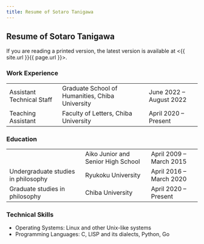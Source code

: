 ```yaml
---
title: Resume of Sotaro Tanigawa
---
```


## Resume of Sotaro Tanigawa

If you are reading a printed version, the latest version is available at \<{{ site.url }}{{ page.url }}\>.

### Work Experience

<table>
<tr><td>Assistant Technical Staff</td><td>Graduate School of Humanities, Chiba University</td><td>June 2022 &ndash; August 2022</td></tr>
<tr><td>Teaching Assistant</td><td>Faculty of Letters, Chiba University</td><td>April 2020 &ndash; Present</td></tr>
</table>

### Education

<table>
<tr><td></td><td>Aiko Junior and Senior High School</td><td>April 2009 &ndash; March 2015</td></tr>
<tr><td>Undergraduate studies in philosophy</td><td>Ryukoku University</td><td>April 2016 &ndash; March 2020</td></tr>
<tr><td>Graduate studies in philosophy</td><td>Chiba University</td><td>April 2020 &ndash; Present</td></tr>
</table>

### Technical Skills

- Operating Systems: Linux and other Unix-like systems
- Programming Languages: C, LISP and its dialects, Python, Go